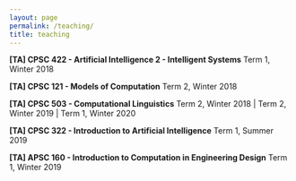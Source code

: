```yaml
---
layout: page
permalink: /teaching/
title: teaching
---
```


<strong>[TA] CPSC 422 - Artificial Intelligence 2 - Intelligent Systems</strong>
Term 1, Winter 2018

<strong>[TA] CPSC 121 - Models of Computation</strong>
Term 2, Winter 2018

<strong>[TA] CPSC 503 - Computational Linguistics</strong>
Term 2, Winter 2018 | Term 2, Winter 2019 | Term 1, Winter 2020 

<strong>[TA] CPSC 322 - Introduction to Artificial Intelligence</strong>
Term 1, Summer 2019

<strong>[TA] APSC 160 - Introduction to Computation in Engineering Design</strong>
Term 1, Winter 2019



